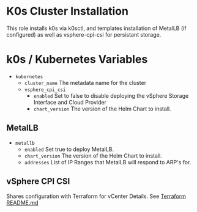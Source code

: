 # K0s Cluster Installation

This role installs k0s via k0sctl, and templates installation of MetalLB (if configured) as well as vsphere-cpi-csi for persistant storage.

# k0s / Kubernetes Variables
- `kubernetes`
  * `cluster_name` The metadata name for the cluster
  * `vsphere_cpi_csi`
    * `enabled` Set to false to disable deploying the vSphere Storage Interface and Cloud Provider
    * `chart_version` The version of the Helm Chart to install.

## MetalLB
- `metallb`
  * `enabled` Set true to deploy MetalLB.
  * `chart_version` The version of the Helm Chart to install.
  * `addresses` List of IP Ranges that MetalLB will respond to ARP's for.

## vSphere CPI CSI
Shares configuration with Terraform for vCenter Details. See [Terraform README.md](ansible/roles/terraform/README.md)